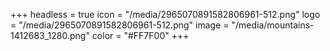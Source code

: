 +++
headless = true
icon = "/media/2965070891582806961-512.png"
logo = "/media/2965070891582806961-512.png"
image = "/media/mountains-1412683_1280.png"
color = "#FF7F00"
+++
